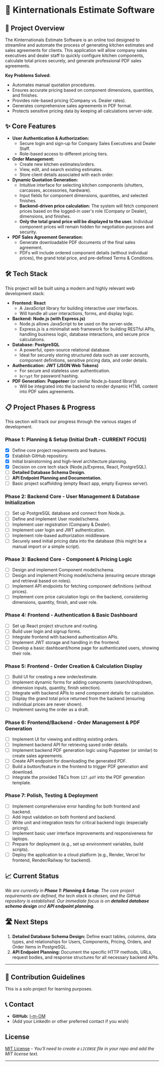 # 🏡 Kinternationals Estimate Software

## 🚀 Project Overview

The Kinternationals Estimate Software is an online tool designed to streamline and automate the process of generating kitchen estimates and sales agreements for clients. This application will allow company sales executives and dealer staff to quickly configure kitchen components, calculate total prices securely, and generate professional PDF sales agreements.

**Key Problems Solved:**
* Automates manual quotation procedures.
* Ensures accurate pricing based on component dimensions, quantities, and finishes.
* Provides role-based pricing (Company vs. Dealer rates).
* Generates comprehensive sales agreements in PDF format.
* Protects sensitive pricing data by keeping all calculations server-side.

## ✨ Core Features

* **User Authentication & Authorization:**
    * Secure login and sign-up for Company Sales Executives and Dealer Staff.
    * Role-based access to different pricing tiers.
* **Order Management:**
    * Create new kitchen estimates/orders.
    * View, edit, and search existing estimates.
    * Store client details associated with each order.
* **Dynamic Quotation Generation:**
    * Intuitive interface for selecting kitchen components (shutters, carcasses, accessories, hardware).
    * Input fields for component dimensions, quantities, and selected finishes.
    * **Backend-driven price calculation:** The system will fetch component prices based on the logged-in user's role (Company or Dealer), dimensions, and finishes.
    * **Only the total grand price will be displayed to the user.** Individual component prices will remain hidden for negotiation purposes and security.
* **PDF Sales Agreement Generation:**
    * Generate downloadable PDF documents of the final sales agreement.
    * PDFs will include ordered component details (without individual prices), the grand total price, and pre-defined Terms & Conditions.

## 🛠️ Tech Stack

This project will be built using a modern and highly relevant web development stack:

* **Frontend:** **React**
    * A JavaScript library for building interactive user interfaces.
    * Will handle all user interactions, forms, and display logic.
* **Backend:** **Node.js (with Express.js)**
    * Node.js allows JavaScript to be used on the server-side.
    * Express.js is a minimalist web framework for building RESTful APIs, handling business logic, database interactions, and secure price calculations.
* **Database:** **PostgreSQL**
    * A powerful, open-source relational database.
    * Ideal for securely storing structured data such as user accounts, component definitions, sensitive pricing data, and order details.
* **Authentication:** **JWT (JSON Web Tokens)**
    * For secure and stateless user authentication.
    * `bcrypt` for password hashing.
* **PDF Generation:** **Puppeteer** (or similar Node.js-based library)
    * Will be integrated into the backend to render dynamic HTML content into PDF sales agreements.

## 📋 Project Phases & Progress

This section will track our progress through the various stages of development.

### Phase 1: Planning & Setup (Initial Draft - **CURRENT FOCUS**)
-   [x] Define core project requirements and features.
-   [x] Establish GitHub repository.
-   [x] Initial brainstorming and high-level architecture planning.
-   [x] Decision on core tech stack (Node.js/Express, React, PostgreSQL).
-   [ ] **Detailed Database Schema Design.**
-   [ ] **API Endpoint Planning and Documentation.**
-   [ ] Basic project scaffolding (empty React app, empty Express server).

### Phase 2: Backend Core - User Management & Database Initialization
-   [ ] Set up PostgreSQL database and connect from Node.js.
-   [ ] Define and implement User model/schema.
-   [ ] Implement user registration (Company & Dealer).
-   [ ] Implement user login and JWT authentication.
-   [ ] Implement role-based authorization middleware.
-   [ ] Securely seed initial pricing data into the database (this might be a manual import or a simple script).

### Phase 3: Backend Core - Component & Pricing Logic
-   [ ] Design and implement Component model/schema.
-   [ ] Design and implement Pricing model/schema (ensuring secure storage and retrieval based on roles).
-   [ ] Implement API endpoints for fetching component definitions (without prices).
-   [ ] Implement core price calculation logic on the backend, considering dimensions, quantity, finish, and user role.

### Phase 4: Frontend - Authentication & Basic Dashboard
-   [ ] Set up React project structure and routing.
-   [ ] Build user login and signup forms.
-   [ ] Integrate frontend with backend authentication APIs.
-   [ ] Implement JWT storage and handling in the frontend.
-   [ ] Develop a basic dashboard/home page for authenticated users, showing their role.

### Phase 5: Frontend - Order Creation & Calculation Display
-   [ ] Build UI for creating a new order/estimate.
-   [ ] Implement dynamic forms for adding components (search/dropdown, dimension inputs, quantity, finish selection).
-   [ ] Integrate with backend APIs to send component details for calculation.
-   [ ] Display the grand total price returned from the backend (ensuring individual prices are never shown).
-   [ ] Implement saving the order as a draft.

### Phase 6: Frontend/Backend - Order Management & PDF Generation
-   [ ] Implement UI for viewing and editing existing orders.
-   [ ] Implement backend API for retrieving saved order details.
-   [ ] Implement backend PDF generation logic using Puppeteer (or similar) to create sales agreements.
-   [ ] Create API endpoint for downloading the generated PDF.
-   [ ] Build a button/feature in the frontend to trigger PDF generation and download.
-   [ ] Integrate the provided T&Cs from `127.pdf` into the PDF generation template.

### Phase 7: Polish, Testing & Deployment
-   [ ] Implement comprehensive error handling for both frontend and backend.
-   [ ] Add input validation on both frontend and backend.
-   [ ] Write unit and integration tests for critical backend logic (especially pricing).
-   [ ] Implement basic user interface improvements and responsiveness for laptops.
-   [ ] Prepare for deployment (e.g., set up environment variables, build scripts).
-   [ ] Deploy the application to a cloud platform (e.g., Render, Vercel for frontend, Render/Railway for backend).

## 📈 Current Status

*We are currently in **Phase 1: Planning & Setup**. The core project requirements are defined, the tech stack is chosen, and the GitHub repository is established. Our immediate focus is on **detailed database schema design** and **API endpoint planning**.*

## 🛣️ Next Steps

1.  **Detailed Database Schema Design:** Define exact tables, columns, data types, and relationships for Users, Components, Pricing, Orders, and Order Items in PostgreSQL.
2.  **API Endpoint Planning:** Document the specific HTTP methods, URLs, request bodies, and response structures for all necessary backend APIs.

---

## 🤝 Contribution Guidelines

This is a solo project for learning purposes.

## 📞 Contact

* **GitHub:** [I-m-OM](https://github.com/I-m-OM)
* (Add your LinkedIn or other preferred contact if you wish)

## License

[MIT License](LICENSE) - *You'll need to create a `LICENSE` file in your repo and add the MIT license text.*

---